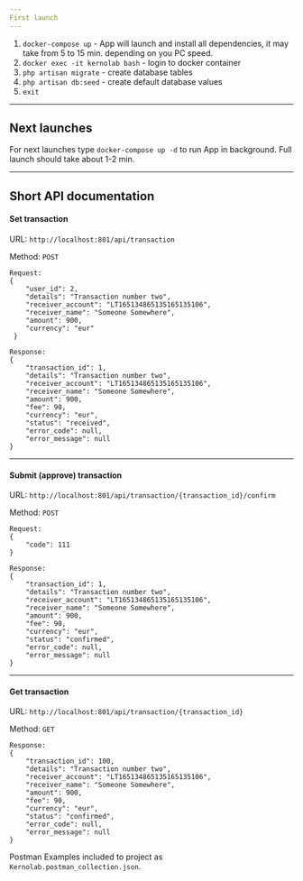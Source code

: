 ```yaml
---
First launch
---
```

1. `docker-compose up` - App will launch and install all dependencies, it may take from 5 to 15 min. depending on you PC speed.
2. `docker exec -it kernolab bash` - login to docker container
3. `php artisan migrate` - create database tables
4. `php artisan db:seed` - create default database values
5. `exit`

---
Next launches
---
For next launches type `docker-compose up -d` to run App in background. Full launch should take about 1-2 min.

---
Short API documentation
---
#### Set transaction
URL: `http://localhost:801/api/transaction`

Method: `POST`

```
Request:
{
    "user_id": 2,
    "details": "Transaction number two",
    "receiver_account": "LT165134865135165135106",
    "receiver_name": "Someone Somewhere",
    "amount": 900,
    "currency": "eur"
 }
```

```
Response:
{
    "transaction_id": 1,
    "details": "Transaction number two",
    "receiver_account": "LT165134865135165135106",
    "receiver_name": "Someone Somewhere",
    "amount": 900,
    "fee": 90,
    "currency": "eur",
    "status": "received",
    "error_code": null,
    "error_message": null
}
```
---
#### Submit (approve) transaction
URL: `http://localhost:801/api/transaction/{transaction_id}/confirm`

Method: `POST`

```
Request:
{
    "code": 111
}
```

```
Response:
{
    "transaction_id": 1,
    "details": "Transaction number two",
    "receiver_account": "LT165134865135165135106",
    "receiver_name": "Someone Somewhere",
    "amount": 900,
    "fee": 90,
    "currency": "eur",
    "status": "confirmed",
    "error_code": null,
    "error_message": null
}
```
---
#### Get transaction
URL: `http://localhost:801/api/transaction/{transaction_id}`

Method: `GET`
```
Response:
{
    "transaction_id": 100,
    "details": "Transaction number two",
    "receiver_account": "LT165134865135165135106",
    "receiver_name": "Someone Somewhere",
    "amount": 900,
    "fee": 90,
    "currency": "eur",
    "status": "confirmed",
    "error_code": null,
    "error_message": null
}
```

Postman Examples included to project as `Kernolab.postman_collection.json`.